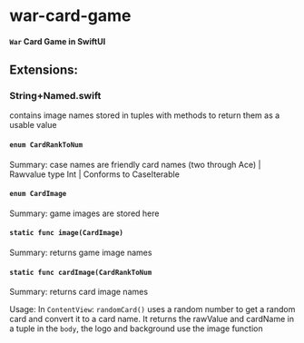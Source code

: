 # war-card-game
#### `War` Card Game in SwiftUI


## Extensions:

### String+Named.swift

contains image names stored in tuples with methods to return them as a usable value

#### `enum CardRankToNum`
Summary: case names are friendly card names (two through Ace) | Rawvalue type Int | Conforms to CaseIterable

#### `enum CardImage`
Summary: game images are stored here

#### `static func image(CardImage)`
Summary: returns game image names

#### `static func cardImage(CardRankToNum`
Summary: returns card image names

Usage: 
In `ContentView`:
  `randomCard()` uses a random number to get a random card and convert it to a card name. It returns the rawValue and cardName in a tuple
  in the `body`, the logo and background use the image function




